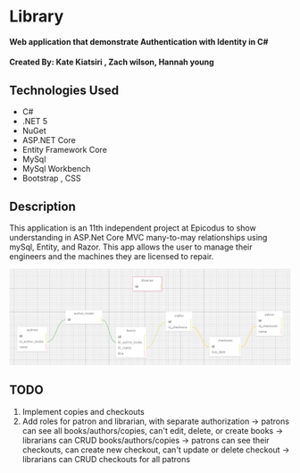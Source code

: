 # Library

#### Web application that demonstrate Authentication with Identity  in C#

#### Created By: Kate Kiatsiri , Zach wilson, Hannah young

## Technologies Used

* C#
* .NET 5
* NuGet
* ASP.NET Core
* Entity Framework Core
* MySql
* MySql Workbench
* Bootstrap , CSS

## Description

This application is an 11th independent project at Epicodus to show understanding in ASP.Net Core MVC many-to-may relationships using mySql, Entity, and Razor. This app allows the user to manage their engineers and the machines they are licensed to repair.

![Alt text](Library/wwwroot/image/sql.jpg?raw=true "Title")

## TODO

1. Implement copies and checkouts
2. Add roles for patron and librarian, with separate authorization
  -> patrons can see all books/authors/copies, can't edit, delete, or create books
  -> librarians can CRUD books/authors/copies
  -> patrons can see their checkouts, can create new checkout, can't update or delete checkout
  -> librarians can CRUD checkouts for all patrons
